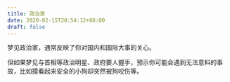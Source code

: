 ```yaml
---
title: 政治家
date: 2020-02-15T20:54:12+08:00
draft: false
---
```


梦见政治家，通常反映了你对国内和国际大事的关心。

但如果梦见与首相等政治明星、政府要人握手，预示你可能会遇到无法意料的事故，比如摸看起来安全的小狗却突然被狗咬伤等。

